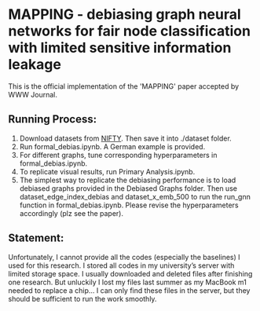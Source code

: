 # MAPPING - debiasing graph neural networks for fair node classification with limited sensitive information leakage
This is the official implementation of the 'MAPPING' paper accepted by WWW Journal.


## Running Process:

1. Download datasets from [NIFTY](https://github.com/chirag-agarwall/nifty/tree/main/dataset). Then save it into ./dataset folder.
2. Run formal_debias.ipynb. A German example is provided.  
3. For different graphs, tune corresponding hyperparameters in formal_debias.ipynb.
4. To replicate visual results, run Primary Analysis.ipynb.
5. The simplest way to replicate the debiasing performance is to load debiased graphs provided in the Debiased Graphs folder. Then use dataset_edge_index_debias and dataset_x_emb_500 to run the run_gnn function in formal_debias.ipynb. Please revise the hyperparameters accordingly (plz see the paper).

## Statement:

Unfortunately, I cannot provide all the codes (especially the baselines) I used for this research. I stored all codes in my university’s server with limited storage space. I usually downloaded and deleted files after finishing one research. But unluckily I lost my files last summer as my MacBook m1 needed to replace a chip… I can only find these files in the server, but they should be sufficient to run the work smoothly.
